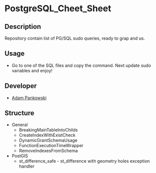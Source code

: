 # PostgreSQL_Cheet_Sheet

## Description
Repository contain list of PG/SQL sudo queries, ready to grap and us.

Usage
--------
- Go to one of the SQL files and copy the command. Next update sudo variables and enjoy!

Developer
-----------------------
* [Adam Pankowski](https://www.linkedin.com/in/adam-pankowski-903b11b7/)

Structure
-----------------------
- General
  - BreakingMainTableIntoChilds
  - CreateIndexWithExistCheck
  - DynamicGrantSchemaUsage
  - FunctionExecutionTimeWrapper
  - RemoveIndexesFromSchema
- PostGIS
  - st_difference_safe - st_difference with geometry holes exception handler

